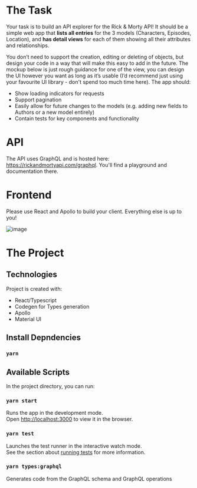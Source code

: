 # The Task

Your task is to build an API explorer for the Rick & Morty API! It should be a simple web app that **lists all entries** for the 3 models (Characters, Episodes, Location), and **has detail views** for each of them showing all their attributes and relationships.

You don’t need to support the creation, editing or deleting of objects, but design your code in a way that will make this easy to add in the future. The mockup below is just rough guidance for one of the view, you can design the UI however you want as long as it’s usable (I’d recommend just using your favourite UI library - don't spend too much time here). The app should:

- Show loading indicators for requests
- Support pagination
- Easily allow for future changes to the models (e.g. adding new fields to Authors or a
new model entirely)
- Contain tests for key components and functionality

# API

The API uses GraphQL and is hosted here: https://rickandmortyapi.com/graphql. You'll find a playground and documentation there.

# Frontend

Please use React and Apollo to build your client. Everything else is up to you!

![image](https://user-images.githubusercontent.com/57347092/126491532-98abf937-b2ca-4ee4-aaa3-200ab54a2b55.png)

# The Project

## Technologies
Project is created with:
* React/Typescript
* Codegen for Types generation
* Apollo
* Material UI

## Install Depndencies

### `yarn`

## Available Scripts

In the project directory, you can run:

### `yarn start`

Runs the app in the development mode.\
Open [http://localhost:3000](http://localhost:3000) to view it in the browser.


### `yarn test`

Launches the test runner in the interactive watch mode.\
See the section about [running tests](https://facebook.github.io/create-react-app/docs/running-tests) for more information.

### `yarn types:graphql`

Generates code from the GraphQL schema and GraphQL operations





